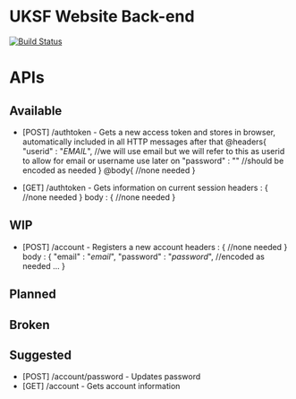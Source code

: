 # UKSF Website Back-end
[![Build Status](https://travis-ci.org/uksf/website-backend.svg?branch=master)](https://travis-ci.org/uksf/website-backend)
# APIs
## Available
- [POST] /authtoken - Gets a new access token and stores in browser, automatically included in all HTTP messages after that
@headers{
	"userid" : "$EMAIL$", //we will use email but we will refer to this as userid to allow for email or username use later on
	"password" : "" //should be encoded as needed
}
@body{
	//none needed
}

- [GET] /authtoken - Gets information on current session
headers : {
	//none needed
}
body : {
	//none needed
}

## WIP
- [POST] /account - Registers a new account
headers : {
	//none needed
}
body : {
	"email" : "$email$",
	"password" : "$password$", //encoded as needed
	...
}

## Planned

## Broken

## Suggested
- [POST] /account/password - Updates password
- [GET] /account - Gets account information
